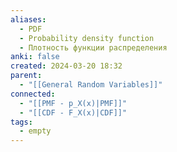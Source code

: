 ```yaml
---
aliases:
  - PDF
  - Probability density function
  - Плотность функции распределения
anki: false
created: 2024-03-20 18:32
parent:
  - "[[General Random Variables]]"
connected:
  - "[[PMF - p_X(x)|PMF]]"
  - "[[CDF - F_X(x)|CDF]]"
tags:
  - empty
---
```

